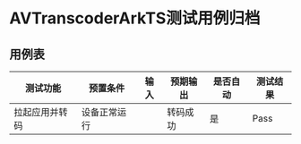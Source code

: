 # AVTranscoderArkTS测试用例归档

## 用例表

| 测试功能         | 预置条件           | 输入                 | 预期输出                     | 是否自动 | 测试结果 |
| ---------------- | ------------------ | -------------------- | ---------------------------- | -------- | -------- |
| 拉起应用并转码         | 设备正常运行       |                     | 转码成功                | 是       | Pass     |